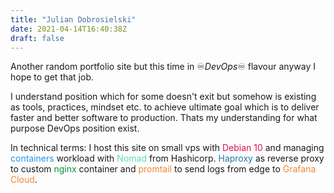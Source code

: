 ```yaml
---
title: "Julian Dobrosielski"
date: 2021-04-14T16:40:38Z
draft: false
---
```

Another random portfolio site but this time in ♾*DevOps*♾ flavour anyway I hope to get that job.

I understand position which for some doesn't exit but somehow is existing as tools, practices, mindset etc. to achieve ultimate goal which is to deliver faster and better software to production. Thats my understanding for what purpose DevOps position exist.

In technical terms: I host this site on small vps with <span style="color:  #DD1155;">Debian 10</span> and managing <span style="color:  #2496ED
;">containers</span> workload with <span style="color: #60DEA9;">Nomad</span> from Hashicorp. <span style="color: #1F76AC;">Haproxy</span> as reverse proxy to custom <span style="color: #009639;">nginx</span> container and <span style="color: #F38533;">promtail</span> to send logs from edge to <span style="color: #F38533;">Grafana Cloud</span>.
